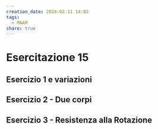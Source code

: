 ```yaml
---
creation_date: 2024-02-11 14:02
tags:
  - MAAM
share: true
---
```

# Esercitazione 15

## Esercizio 1 e variazioni

## Esercizio 2 - Due corpi

## Esercizio 3 - Resistenza alla Rotazione
